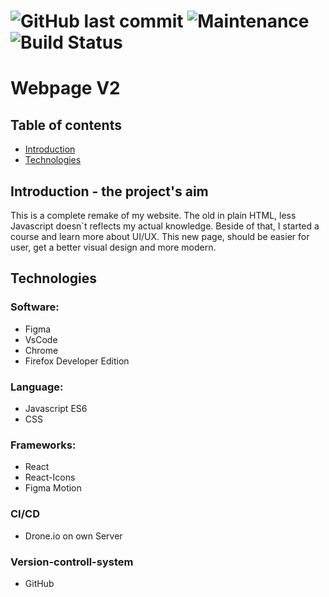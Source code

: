 ![GitHub last commit](https://img.shields.io/github/last-commit/Wusabinga/webpage-v2?style=plastic)
![Maintenance](https://img.shields.io/maintenance/yes/2021)
![Build Status](http://coding-experience.de:8111/api/badges/Wusabinga/webpage-v2/status.svg?ref=refs/heads/publish)
=======

# Webpage V2

## Table of contents

- [Introduction](#Introduction)
- [Technologies](*technologies)

## Introduction - the project's aim

This is a complete remake of my website. The old in plain HTML, less Javascript doesn´t reflects my actual knowledge. Beside of that, I started a course and learn more about UI/UX. This new page, should be easier for user, get a better visual design and more modern.

## Technologies

### Software:

- Figma
- VsCode
- Chrome
- Firefox Developer Edition

### Language:

- Javascript ES6
- CSS

### Frameworks:

- React
- React-Icons
- Figma Motion

### CI/CD

- Drone.io on own Server

### Version-controll-system

- GitHub
